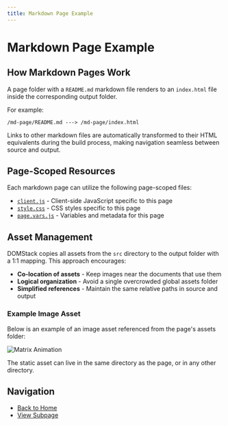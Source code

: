 ```yaml
---
title: Markdown Page Example
---
```


# Markdown Page Example

## How Markdown Pages Work

A page folder with a `README.md` markdown file renders to an `index.html` file inside the corresponding output folder.

For example:

```
/md-page/README.md ---> /md-page/index.html
```

Links to other markdown files are automatically transformed to their HTML equivalents during the build process, making navigation seamless between source and output.

## Page-Scoped Resources

Each markdown page can utilize the following page-scoped files:

- [`client.js`](./client.js) - Client-side JavaScript specific to this page
- [`style.css`](./style.css) - CSS styles specific to this page
- [`page.vars.js`](./page.vars.js) - Variables and metadata for this page

## Asset Management

DOMStack copies all assets from the `src` directory to the output folder with a 1:1 mapping. This approach encourages:

- **Co-location of assets** - Keep images near the documents that use them
- **Logical organization** - Avoid a single overcrowded global assets folder
- **Simplified references** - Maintain the same relative paths in source and output

### Example Image Asset

Below is an example of an image asset referenced from the page's assets folder:

![Matrix Animation](./assets/matrix.gif)

The static asset can live in the same directory as the page, or in any other directory.

## Navigation

- [Back to Home](../)
- [View Subpage](./sub-page/README.md)
